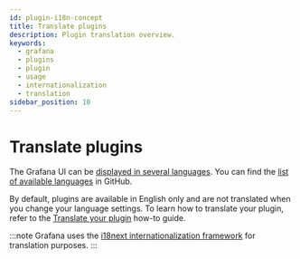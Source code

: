 ```yaml
---
id: plugin-i18n-concept
title: Translate plugins
description: Plugin translation overview.
keywords:
  - grafana
  - plugins
  - plugin
  - usage
  - internationalization
  - translation
sidebar_position: 10
---
```


# Translate plugins

The Grafana UI can be [displayed in several languages](https://grafana.com/docs/grafana/latest/administration/organization-preferences/#change-grafana-language). You can find the [list of available languages](https://github.com/grafana/grafana/blob/main/packages/grafana-i18n/src/constants.ts) in GitHub.

By default, plugins are available in English only and are not translated when you change your language settings. To learn how to translate your plugin, refer to the [Translate your plugin](../how-to-guides/plugin-internationalization.md) how-to guide.

:::note
Grafana uses the [i18next internationalization framework](https://www.i18next.com/) for translation purposes.
:::
